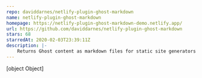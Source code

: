 ```yaml
---
repo: daviddarnes/netlify-plugin-ghost-markdown
name: netlify-plugin-ghost-markdown
homepage: https://netlify-plugin-ghost-markdown-demo.netlify.app/
url: https://github.com/daviddarnes/netlify-plugin-ghost-markdown
stars: 68
starredAt: 2020-02-03T23:39:11Z
description: |-
    Returns Ghost content as markdown files for static site generators like Jekyll to consume.
---
```


[object Object]
